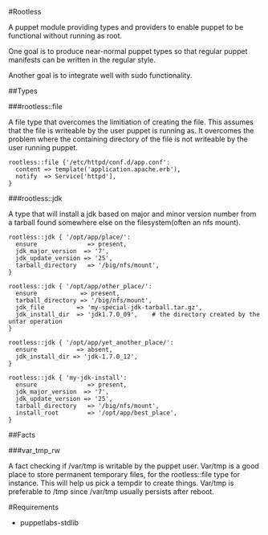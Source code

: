#Rootless

A puppet module providing types and providers to enable puppet to be 
functional without running as root.

One goal is to produce near-normal puppet types so that regular puppet 
manifests can be written in the regular style.

Another goal is to integrate well with sudo functionality.


##Types

###rootless::file

A file type that overcomes the limitiation of creating the file. This 
assumes that the file is writeable by the user puppet is running as. It 
overcomes the problem where the containing directory of the file is not
writeable by the user running puppet.

    rootless::file {'/etc/httpd/conf.d/app.conf':
      content => template('application.apache.erb'),
      notify  => Service['httpd'],
    }

###rootless::jdk

A type that will install a jdk based on major and minor version number from
a tarball found somewhere else on the filesystem(often an nfs mount).

    rootless::jdk { '/opt/app/place/':
      ensure              => present,
      jdk_major_version  => '7',
      jdk_update_version => '25',
      tarball_directory   => '/big/nfs/mount',
    }

    rootless::jdk { '/opt/app/other_place/':
      ensure            => present,
      tarball_directory => '/big/nfs/mount',
      jdk_file         => 'my-special-jdk-tarball.tar.gz',
      jdk_install_dir  => 'jdk1.7.0_09',    # the directory created by the untar operation
    }

    rootless::jdk { '/opt/app/yet_another_place/':
      ensure           => absent,
      jdk_install_dir => 'jdk-1.7.0_12',
    }

    rootless::jdk { 'my-jdk-install':
      ensure              => present,
      jdk_major_version  => '7',
      jdk_update_version => '25',
      tarball_directory   => '/big/nfs/mount',
      install_root        => '/opt/app/best_place',
    }


##Facts

###var_tmp_rw

A fact checking if /var/tmp is writable by the puppet user. Var/tmp is a good place to
store permanent temporary files, for the rootless::file type for instance. This will help
us pick a tempdir to create things. Var/tmp is preferable to /tmp since /var/tmp usually
persists after reboot.



#Requirements

* puppetlabs-stdlib
